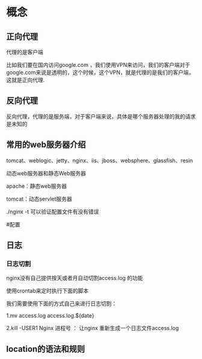 # 概念

## 正向代理

代理的是客户端

比如我们要在国内访问google.com ，我们使用VPN来访问，我们的客户端对于google.com来说是透明的，这个时候，这个VPN，就是代理的是我们的客户端，这就是正向代理.

## 反向代理

反向代理，代理的是服务端，对于客户端来说，具体是哪个服务器处理的我的请求是未知的

## 常用的web服务器介绍

tomcat、weblogic、jetty、nginx、iis、jboss、websphere、glassfish、resin

动态web服务器和静态Web服务器

apache：静态web服务器

tomcat：动态servlet服务器



./nginx -t 可以验证配置文件有没有错误

#配置

## 日志

### 日志切割

nginx没有自己提供按天或者月自动切割access.log 的功能

使用crontab来定时执行下面的脚本

我们需要使用下面的方式自己来进行日志切割：

1.mv access.log access.log.${date}

2.kill -USER1 Nginx 进程号 ： 让nginx 重新生成一个日志文件access.log

## location的语法和规则



